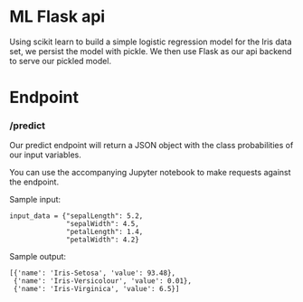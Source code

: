 # ML Flask api
Using scikit learn to build a simple logistic regression model for the Iris data set, we persist the model with pickle. We then use Flask as our api backend to serve our pickled model.

# Endpoint
### /predict
Our predict endpoint will return a JSON object with the class probabilities of our input variables.

You can use the accompanying Jupyter notebook to make requests against the endpoint.

Sample input:
```
input_data = {"sepalLength": 5.2, 
              "sepalWidth": 4.5, 
              "petalLength": 1.4, 
              "petalWidth": 4.2}
```


Sample output:
```
[{'name': 'Iris-Setosa', 'value': 93.48},
 {'name': 'Iris-Versicolour', 'value': 0.01},
 {'name': 'Iris-Virginica', 'value': 6.5}]
```